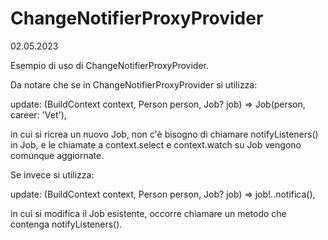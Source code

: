 # ChangeNotifierProxyProvider
02.05.2023

Esempio di uso di ChangeNotifierProxyProvider.

Da notare che se in ChangeNotifierProxyProvider si utilizza:

update: (BuildContext context, Person person, Job? job) => Job(person, career: 'Vet'),

in cui si ricrea un nuovo Job, non c'è bisogno di chiamare notifyListeners() in Job,
e le chiamate a context.select e context.watch su Job vengono comunque aggiornate.

Se invece si utilizza:

update: (BuildContext context, Person person, Job? job) => job!..notifica(),

in cui si modifica il Job esistente, occorre chiamare un metodo che contenga
notifyListeners().